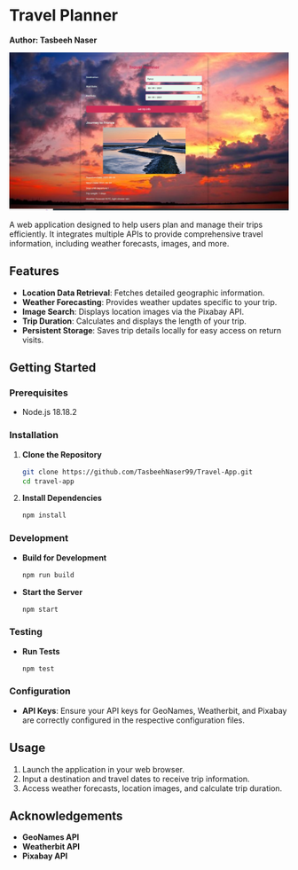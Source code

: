 # Travel Planner
**Author: Tasbeeh Naser**

<p align="center">
  <a href="" rel="noopener">
 <img width=700px src="./src/client/public/img/imgofproject.PNG" alt="Project logo"></a>
</p>
A web application designed to help users plan and manage their trips efficiently. It integrates multiple APIs to provide comprehensive travel information, including weather forecasts, images, and more.

## Features

- **Location Data Retrieval**: Fetches detailed geographic information.
- **Weather Forecasting**: Provides weather updates specific to your trip.
- **Image Search**: Displays location images via the Pixabay API.
- **Trip Duration**: Calculates and displays the length of your trip.
- **Persistent Storage**: Saves trip details locally for easy access on return visits.

## Getting Started

### Prerequisites

- Node.js 18.18.2

### Installation

1. **Clone the Repository**

    ```bash
    git clone https://github.com/TasbeehNaser99/Travel-App.git
    cd travel-app
    ```

2. **Install Dependencies**

    ```bash
    npm install
    ```

### Development

- **Build for Development**

    ```bash
    npm run build
    ```

- **Start the Server**

    ```bash
    npm start
    ```

### Testing

- **Run Tests**

    ```bash
    npm test
    ```

### Configuration

- **API Keys**: Ensure your API keys for GeoNames, Weatherbit, and Pixabay are correctly configured in the respective configuration files.

## Usage

1. Launch the application in your web browser.
2. Input a destination and travel dates to receive trip information.
3. Access weather forecasts, location images, and calculate trip duration.


## Acknowledgements

- **GeoNames API**
- **Weatherbit API**
- **Pixabay API**
